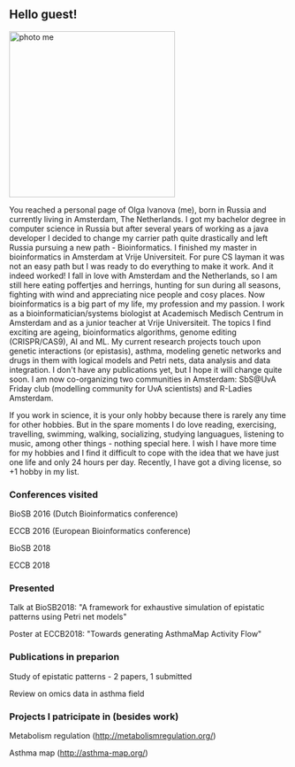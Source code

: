 ## Hello guest! 

<img src="PhotoSquare.png" alt="photo me" width="300" height="300">

You reached a personal page of Olga Ivanova (me), born in Russia and currently living in Amsterdam, The Netherlands. I got my bachelor degree in computer science in Russia but after several years of working as a java developer I decided to change my carrier path quite drastically and left Russia pursuing a new path - Bioinformatics. I finished my master in bioinformatics in Amsterdam at Vrije Universiteit. For pure CS layman it was not an easy path but I was ready to do everything to make it work. And it indeed worked! I fall in love with Amsterdam and the Netherlands, so I am still here eating poffertjes and herrings, hunting for sun during all seasons, fighting with wind and appreciating nice people and cosy places. Now bioinformatics is a big part of my life, my profession and my passion. I work as a bioinformatician/systems biologist at Academisch Medisch Centrum in Amsterdam and as a junior teacher at Vrije Universiteit. The topics I find exciting are ageing, bioinformatics algorithms, genome editing (CRISPR/CAS9), AI and ML. My current research projects touch upon genetic interactions (or epistasis), asthma, modeling genetic networks and drugs in them with logical models and Petri nets, data analysis and data integration. I don't have any publications yet, but I hope it will change quite soon. I am now co-organizing two communities in Amsterdam: SbS@UvA Friday club (modelling community for UvA scientists) and R-Ladies Amsterdam.

If you work in science, it is your only hobby because there is rarely any time for other hobbies. But in the spare moments I do love reading, exercising, travelling, swimming, walking, socializing, studying languagues, listening to music, among other things - nothing special here. I wish I have more time for my hobbies and I find it difficult to cope with the idea that we have just one life and only 24 hours per day. Recently, I have got a diving license, so +1 hobby in my list. 

### Conferences visited
BioSB 2016 (Dutch Bioinformatics conference) 

ECCB 2016 (European Bioinformatics conference)

BioSB 2018

ECCB 2018

### Presented
Talk at BioSB2018: "A framework for exhaustive simulation of epistatic patterns using Petri net models"

Poster at ECCB2018: "Towards generating AsthmaMap Activity Flow"

### Publications in preparion
Study of epistatic patterns - 2 papers, 1 submitted 

Review on omics data in asthma field

### Projects I patricipate in (besides work)
Metabolism regulation (http://metabolismregulation.org/)

Asthma map (http://asthma-map.org/)
